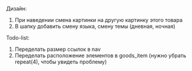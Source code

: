 Дизайн:

1. При наведении смена картинки на другую картинку этого товара
2. В шапку добавить смену языка, смену темы (дневная, ночная)

Todo-list:

1. Переделать размер ссылок в nav
2. Переделать расположение элементов в goods_item (нужно убрать repeat(4), чтобы увидеть проблему)
